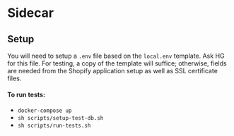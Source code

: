 # Sidecar

## Setup
You will need to setup a `.env` file based on the `local.env` template. Ask HG for this file. For testing, a copy of the template will suffice; otherwise, fields are needed from the Shopify application setup as well as SSL certificate files.
#### To run tests:
- `docker-compose up`
- `sh scripts/setup-test-db.sh`
- `sh scripts/run-tests.sh`
